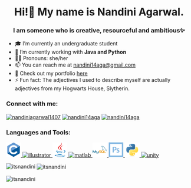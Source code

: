 <h1 align="center">Hi!👋 My name is Nandini Agarwal.</h1>
<h3 align="center">I am someone who is creative, resourceful and ambitious✨</h3>

- 🎓 I’m currently an undergraduate student
- 🌱 I’m currently working with **Java and Python**
- 👨‍💻 Pronouns: she/her
- 📫 You can reach me at nandini14aga@gmail.com
- 📄 Check out my portfolio [here](https://nandini14aga.wixsite.com/portfolio)
- ⚡ Fun fact: The adjectives I used to describe myself are actually adjectives from my Hogwarts House, Slytherin.

<h3 align="left">Connect with me:</h3>
<p align="left">
<a href="https://linkedin.com/in/nandiniagarwal1407" target="blank"><img align="center" src="https://raw.githubusercontent.com/rahuldkjain/github-profile-readme-generator/master/src/images/icons/Social/linked-in-alt.svg" alt="nandiniagarwal1407" height="30" width="40" /></a>
<a href="https://www.hackerrank.com/nandini14aga" target="blank"><img align="center" src="https://raw.githubusercontent.com/rahuldkjain/github-profile-readme-generator/master/src/images/icons/Social/hackerrank.svg" alt="nandini14aga" height="30" width="40" /></a>
<a href="https://www.leetcode.com/nandini14aga" target="blank"><img align="center" src="https://raw.githubusercontent.com/rahuldkjain/github-profile-readme-generator/master/src/images/icons/Social/leet-code.svg" alt="nandini14aga" height="30" width="40" /></a>
</p>

<h3 align="left">Languages and Tools:</h3>
<p align="left"> <a href="https://www.cprogramming.com/" target="_blank" rel="noreferrer"> <img src="https://raw.githubusercontent.com/devicons/devicon/master/icons/c/c-original.svg" alt="c" width="40" height="40"/> </a> <a href="https://www.adobe.com/in/products/illustrator.html" target="_blank" rel="noreferrer"> <img src="https://www.vectorlogo.zone/logos/adobe_illustrator/adobe_illustrator-icon.svg" alt="illustrator" width="40" height="40"/> </a> <a href="https://www.java.com" target="_blank" rel="noreferrer"> <img src="https://raw.githubusercontent.com/devicons/devicon/master/icons/java/java-original.svg" alt="java" width="40" height="40"/> </a> <a href="https://www.mathworks.com/" target="_blank" rel="noreferrer"> <img src="https://upload.wikimedia.org/wikipedia/commons/2/21/Matlab_Logo.png" alt="matlab" width="40" height="40"/> </a> <a href="https://www.mysql.com/" target="_blank" rel="noreferrer"> <img src="https://raw.githubusercontent.com/devicons/devicon/master/icons/mysql/mysql-original-wordmark.svg" alt="mysql" width="40" height="40"/> </a> <a href="https://www.photoshop.com/en" target="_blank" rel="noreferrer"> <img src="https://raw.githubusercontent.com/devicons/devicon/master/icons/photoshop/photoshop-line.svg" alt="photoshop" width="40" height="40"/> </a> <a href="https://www.python.org" target="_blank" rel="noreferrer"> <img src="https://raw.githubusercontent.com/devicons/devicon/master/icons/python/python-original.svg" alt="python" width="40" height="40"/> </a> <a href="https://unity.com/" target="_blank" rel="noreferrer"> <img src="https://www.vectorlogo.zone/logos/unity3d/unity3d-icon.svg" alt="unity" width="40" height="40"/> </a> </p>

<p><img align="left" src="https://github-readme-stats.vercel.app/api/top-langs?username=itsnandini&show_icons=true&locale=en&layout=compact" alt="itsnandini" /></p>

<p>&nbsp;<img align="center" src="https://github-readme-stats.vercel.app/api?username=itsnandini&show_icons=true&locale=en" alt="itsnandini" /></p>

<p><img align="center" src="https://github-readme-streak-stats.herokuapp.com/?user=itsnandini&" alt="itsnandini" /></p>
